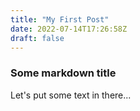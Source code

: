 ```yaml
---
title: "My First Post"
date: 2022-07-14T17:26:58Z
draft: false
---
```


### Some markdown title

Let's put some text in there...

